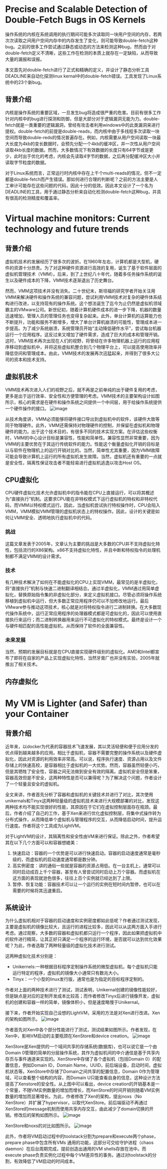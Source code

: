 # Precise and Scalable Detection of Double-Fetch Bugs in OS Kernels

操作系统的内核在系统调用的执行期间可能多次读取同一块用户空间的内存，若两次次读取之间用户空间内存中的内存发生了变化，则可能导致double-fetch这种bug。之前的很多工作尝试通过静态或动态的方法来检测这种bug，然而由于对double-fetch定义不清晰，这些工作在检测的本质上就存在一定缺陷，从而导致大量的漏报和误报。

本文首先对double-fetch进行了正式和精确的定义，并设计了静态分析工具DEADLINE来自动化探测linux kernal中的double-fetch错误。工具发现了Linux系统中的23个新bug。

## 背景介绍

内核是操作系统的重要区域，一旦发生bug将造成很严重的危害。目前有很多工作针对内核中的bug进行探测和防御，但是大部分对于逻辑漏洞无能为力。double-fetch就是一类重要的逻辑漏洞，曾经有攻击者利用windows中的此类漏洞来进行提权。double-fetch的前提是double-reads，而内核中由于多线程多次读取一块空间而导致double-reds的情况普遍存在。例如，内核需要从用户空间读取一块最大长度为4kb的变长数据时，会预先分配一个4kb的缓冲区，并一次性从用户空间读取4kb长度的数据。然而，大多数情况下有效数据的长度只有64字节或是更少，此时出于优化的考虑，内核会先读取4字节的数据，之后再分配缓冲区大小并读取字节粒度的数据。

对于Linux系统而言，正常运行时内核中存在上千个multi-reads的情况，但不一定都是double-fetch而产生错误。那如何进行合理的判断呢？之前的方法主要是人工审计可能存在这些问题的代码，因此十分的低效。因此本文设计了一个名为DEADLINE的工具，用于通过静态分析来自动化检测double-fetch这种bug，并具有很高的检测精度和覆盖率。



# Virtual machine monitors: Current technology and future trends

## 背景介绍

虚拟机技术的发展经历了很多次的波折。在1960年左右，计算机都是大型机，硬件的资源十分昂贵。为了对这种硬件资源进行高效的复用，诞生了基于软件层面的虚拟机管理技术（VMM）。后来，到了上世纪八十年代，随着多任务操作系统的诞生以及硬件成本的下降，VMM技术逐渐退出了历史舞台。

然而，VMM这项技术并没有消失。二十世纪末，斯坦福的研究学者开始关注用VMM来解决硬件和操作系统的兼容问题，尝试利用VMM技术对复杂的硬件体系结构进行改进，以支持现有的操作系统。这个想法诞生了迄今为止仍然是虚拟机领域霸主的VMware公司。新世纪初，随着计算机硬件成本的进一步下降，机器的数量迅速增加，管理人员的管理任务也变得复杂起来。此外，单台计算机的运算能力也不断提升，功能和服务不断增多，增大了单台计算机崩溃的可能性，管理成本进一步提高。为了减少系统崩溃，系统管理员开始“主动降低硬件水平”，尝试每台机器运行一个应用程序。这反过来又增加了硬件需求，造成了巨大的成本和管理开销。这时，VMM技术再次出现在人们的视野，将曾经在许多物理机器上运行的应用程序移动到虚拟机中，并将这些虚拟机整合到几个物理平台上，可以提高使用效率并降低空间和管理成本。由此，VMM技术的发展再次迅猛起来，并得到了很多大公司的资本和技术支持。

## 虚拟机技术

VMM技术再次进入人们的视野之后，就不再是之前单纯的出于硬件复用的考虑，更多是出于运行效率、安全性和方便管理的考虑。VMM技术的主要架构设计如图所示，核心的需求是在硬件和操作系统之间提供一个中间层，用于给操作系统提供一个硬件操作的接口。
![image](./pics/vmm0.png)

从技术角度讲，VMM必须能够将硬件接口导出到虚拟机中的软件，该硬件大致等同于物理硬件。此外，VMM还需保持对物理硬件的控制，并保留在虚拟机和物理硬件的能力。出于这个技术目的，有很多不同的技术实现方案。在评估这些权衡时，VMM的中心设计目标是兼容性，性能和简单性。兼容性显然非常重要，因为VMM的主要优势在于其运行传统软件的能力。性能这个衡量虚拟化开销的目标是以与软件在物理机上的运行开销对比的。当然，简单性尤其重要，因为VMM故障可能会导致计算机上运行的所有虚拟机发生故障。当然，虚拟机还有重要的一点就是安全性，隔离性保证攻击者不能轻易进行虚拟机逃逸以攻击Host OS。

## CPU虚拟化

CPU硬件虚拟化技术允许虚拟机中的指令能在CPU上直接运行，可以将其概述为“直接执行”机制。这要求CPU能在非特权模式下运行虚拟机的特权和非特权代码，而VMM以特权模式运行。因此，当虚拟机尝试执行特权操作时，CPU会陷入VMM，VMM模拟VMM管理的虚拟机状态上的特权操作。因此，设计的关键是如何让VMM安全、透明地执行虚拟机中的代码。

### 挑战

这篇文章发表于2005年，文章认为主要的挑战是大多数的CPU并不支持虚拟化特性，包括流行的X86架构。x86不支持虚拟化特性，并且中断和特权指令的处理机制都不满足VMM的设计需求。

### 技术

有几种技术解决了如何在不能虚拟化的CPU上实现VMM，最常见的是半虚拟化，将“直接执行”机制与快速二进制翻译相结合。通过半虚拟化，VMM通过用简单虚拟化，替换原始指令集的非虚拟化部分，来定义虚拟机接口。尽管必须将操作系统移植到虚拟机中运行，但大多数正常应用程序仍可以不加修改地运行。最后VMware参与推动这项技术，核心就是对将特权指令进行二进制转换。在大多数现代操作系统中，运行正常应用程序的处理器模式都是可虚拟化的，因此可以使用直接执行来运行；而二进制转换器用来运行不可虚拟化的特权模式。最终是设计一个与硬件相匹配的高性能虚拟机，从而保持了软件的全面兼容性。

### 未来发展

当然，预期的发展目标就是在CPU直接实现硬件级别的虚拟化。AMD和Intel都宣布了即将在自家的产品上实现虚拟化特性，当然牙膏厂也并没有实验，2005年就推出了相关技术。

## 内存虚拟化



# My VM is Lighter (and Safer) than your Container

## 背景介绍

近年来，以docker为代表的容器技术飞速发展，其以灵活轻便和便于应用分发的优点得到越来越多的应用。相比于虚拟机，容器不需要完整的操作系统以及硬件虚拟化，因此对资源的利用效率非常高。可以说，程序执行速度、资源占用以及文件存储上的快速高校，是容器相比于虚拟机的一大优势。然而，容器虽然轻便小巧，但是其牺牲了安全性，容器之间无法做到安全有效的隔离。虚拟机安全但是笨重，容器高效但是不安全，这两种特性是否可以兼得呢？为了解决这个问题，作者设计了一个轻量且安全的虚拟机。

全文来讲，作者首先分析了容器和虚拟机的关键技术并进行了对比，其次使用unikernals和Tinyx这两种轻量级的虚拟机技术来进行大规模部署的对比，发现这两种技术均不能实现很好的性能，其原因在于它们在虚拟控制层面存在瓶颈。最后，作者介绍了自己的工作，基于Xen来进行优化虚拟控制层，将集中式操作转为分布式操作，从而降低单个虚拟机与管理程序的交互，从而降低启动时间，提升运行速度。作者将这个工具成为LightVM。

对于LightVM的设计，其隔离性和安全性由VM来进行保证。除此之外，作者希望其在以下几个方面可以和容器想媲美：
1. 快速启动：容器的一个优势是可以进行快速启动。容器的启动速度通常是毫秒级的，而虚拟机的启动速度通常都是数分钟。
2. 高实例密度：讲的通俗一些就是容器的资源占用低。在一台主机上，通常可以同时启动成百上千个容器，甚至有人曾尝试同时启动上万个容器。而虚拟机在这方面的表现就逊色很多，往往上百个实例就已经达到了上限。
3. 暂停、恢复功能：容器技术可以让一个运行的实例在短时间内暂停，也可以在需要的时候将其迅速重启。

## 系统设计

为什么虚拟机相对于容器的启动速度和实例密度都如此低呢？作者通过测试发现，主要是虚拟机的镜像比较大，且运行的进程比较多，因此可以从这两方面入手进行考虑。通过观察，大多数的容器和虚拟机都只运行一个程序，因此如果把虚拟机中的软件进行精简，让其正好只满足一个程序的运行环境，是否就可以达到优化效果呢？为此，作者选取了两种轻量级的虚拟化技术进行测试。

这两种虚拟化技术分别是：
- Unikernels:一种根据目标程序定制操作系统的微型虚拟机，每个虚拟机只能运行特定的程序，虚拟机的镜像大小通常只有数兆大小。
- Tinyx：一个小型的linux发行版，通常也是为指定的目标程序定制的。

作者对上面的两种技术进行了测试，测试表明，Unikernal创建的镜像性能较好，但是缺点是对应的定制开发成本比较高；而作者修改Tinyx后进行镜像开发，虚拟机的创建和容器一样的简单，镜像体积小，但是速度略慢于Unikernal。

接下来，作者开始实现自己设想的LightVM，采用的方法是对Xen进行改进。Xen的架构如图所示。
![image](./pics/vm0.png)

作者首先对Xen中各个部分性能进行了测试，测试结果如图所示。作者发现，在Xen中，影响VM启动的主要瓶颈在XenStore和device creation。
![image](./pics/vm1.png)

XenStore是Xen提供的一个域间共享的存储系统(数据库)，也可以说它是一个由Domain 0管理的简单的分层操作系统，其作为虚拟机间的中介通信是基于共享内存页与事件通道来实现的。XenStore中存储了各个虚拟机（包括Domain 0）的配置信息，例如Domain ID，Domain Name，UUID，前后端设备，启动时间，虚拟机状态等。XenStore中存储了Domain之间共享的配置信息，Domain 0作为管理域，可以查看整个结构的内容，而Domain U只能查看自身的信息，这种设计方法提高了Xenstore的安全性。从上图中可以看出，device creation的开销基本是一个常量，不随VM实例数量的增加而增长，而XenStore的时间开销则随着VM实例数量的增加而显著增长。为此，作者修改了Xen的架构，提出noxs（No XenStore）并扩展了hypervisor，以取代XenStore。前后端驱动不再通过XenStore的message机制而使用共享内存交互，由此减少了domain切换的开销。修改后的架构如图所示。
![image](./pics/vm2.png)

XenStore和noxs的对比如图所示。
![image](./pics/vm3.png)

此外，作者将VM启动过程中的toolstack分割为prepare和execute两个phase，prepare phase中包含所有VMs 通用的功能，这部分可交给守护进程（chaos daemon）在后台周期完成，提前创造出通用的VM shells存放在池中。而execute phase负责实例化过程中每个VM差异性的事务。通过对toolstack的分割，有效降低了VM启动的时间成本。

